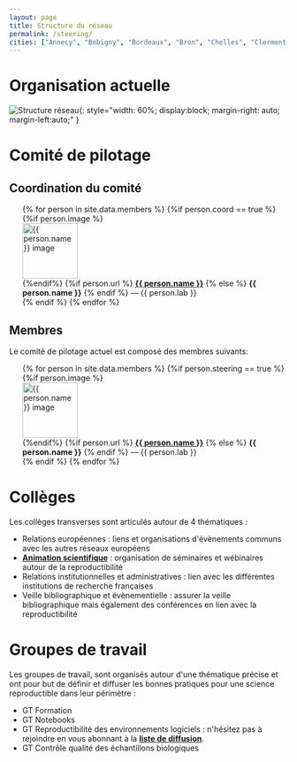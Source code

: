 ```yaml
---
layout: page
title: Structure du réseau
permalink: /steering/
cities: ["Annecy", "Bobigny", "Bordeaux", "Bron", "Chelles", "Clermont-Ferrand", "Corte", "Dijon", "Évry",  "Gif-Sur-Yvette", "Grenoble", "Limoges", "Lyon", "Marseille", "Montpellier", "Nantes", "Nice", "Orléans", "Orsay", "Palaiseau", "Paris", "Rennes", "Rungis", "Saclay", "Strasbourg", "Tarbes", "Toulouse", "Villetaneuse", "Villeurbanne"]
---
```


# Organisation actuelle

![Structure réseau](../assets/images/RFRR_structure_01_2025_blue_FR.png){: style="width: 60%; display:block; margin-right: auto; margin-left:auto;" }


# Comité de pilotage

## Coordination du comité
<ul style="list-style-type: none;">
{% for person in site.data.members %}
     {%if person.coord == true %}
     <li>
     {%if person.image %}
     <img alt="{{ person.name }} image" src="{{ person.image }}" style="width: 100px; display:block;"/>
     {%endif%}
     {%if person.url %}
        <b><a href="{{ person.url }}"> {{ person.name }}</a></b>
     {% else %}
        <b>{{ person.name }}</b>
     {% endif %}  
     — {{ person.lab }}
     </li>
     {% endif %}
{% endfor %}
</ul>

## Membres
Le comité de pilotage actuel est composé des membres suivants:

  <ul style="list-style-type: none;">
  {% for person in site.data.members %}
       {%if person.steering == true %}
       <li>
       {%if person.image %}
       <img alt="{{ person.name }} image" src="{{ person.image }}" style="width: 100px; display:block;"/>
       {%endif%}
       {%if person.url %}
          <b><a href="{{ person.url }}"> {{ person.name }}</a></b>
       {% else %}
          <b>{{ person.name }}</b>
       {% endif %}  
       — {{ person.lab }}
       </li>
       {% endif %}
  {% endfor %}
  </ul>

# Collèges

Les collèges transverses sont articulés autour de 4 thématiques :

* Relations européennes : liens et organisations d'évènements communs avec les autres réseaux européens
* <b><a href="/colleges/c_anim">Animation scientifique</a></b> : organisation de séminaires et wébinaires autour de la reproductibilité
* Relations institutionnelles et administratives : lien avec les différentes institutions de recherche françaises
* Veille bibliographique et évènementielle : assurer la veille bibliographique mais également des conférences en lien avec la reproductibilité


# Groupes de travail

Les groupes de travail, sont organisés autour d'une thématique précise et ont pour but de définir et diffuser les bonnes pratiques pour une science reproductible dans leur périmètre :

* GT Formation
* GT Notebooks
* GT Reproductibilité des environnements logiciels : n'hésitez pas à rejoindre en vous abonnant à la [**liste de diffusion**](https://groupes.renater.fr/sympa/info/gt-env-logiciel).
* GT Contrôle qualité des échantillons biologiques
